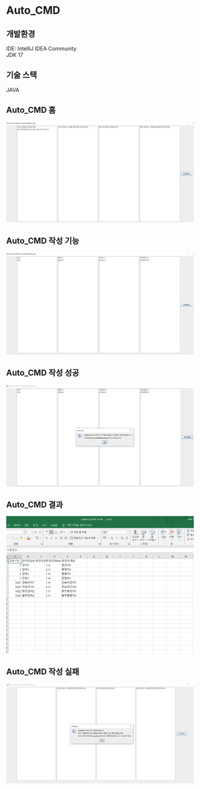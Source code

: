 # Auto_CMD

## 개발환경
IDE: IntelliJ IDEA Community  
JDK 17 

## 기술 스택
JAVA  

## Auto_CMD 홈
<div class="homee">
<img src="./images/AutoCMD_Home.PNG"/>
</div>

## Auto_CMD 작성 기능
<div class="AutoCMD_create">
<img src="./images/AutoCMD_create.PNG"/>
</div>

## Auto_CMD 작성 성공
<div class="AutoCMD_success">
<img src="./images/AutoCMD_success.PNG"/>
</div>

## Auto_CMD 결과
<div class="AutoCMD_result">
<img src="./images/AutoCMD_result.PNG"/>
</div>

## Auto_CMD 작성 실패
<div class="AutoCMD_fail">
<img src="./images/AutoCMD_fail.PNG"/>
</div>
